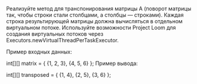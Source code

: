 Реализуйте метод для транспонирования матрицы A (поворот матрицы так, чтобы строки стали столбцами, а столбцы —
строками). Каждая строка результирующей матрицы должна вычисляться в отдельном виртуальном потоке. Используйте
возможности Project Loom для создания виртуальных потоков через Executors.newVirtualThreadPerTaskExecutor.

Пример входных данных:

int[][] matrix = {
{1, 2, 3},
{4, 5, 6}
};
Пример вывода:

int[][] transposed = {
{1, 4},
{2, 5},
{3, 6}
};